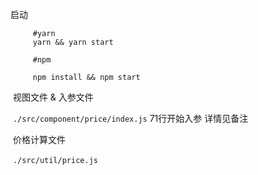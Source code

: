 启动

```shell
     #yarn
     yarn && yarn start
     
     #npm

​     npm install && npm start
```

​	视图文件 & 入参文件

​	`./src/component/price/index.js`  71行开始入参 详情见备注

​	价格计算文件

​	`./src/util/price.js` 
